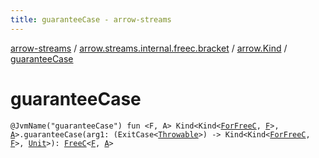 ```yaml
---
title: guaranteeCase - arrow-streams
---
```


[arrow-streams](../../index.html) / [arrow.streams.internal.freec.bracket](../index.html) / [arrow.Kind](index.html) / [guaranteeCase](./guarantee-case.html)

# guaranteeCase

`@JvmName("guaranteeCase") fun <F, A> Kind<Kind<`[`ForFreeC`](../../arrow.streams.internal/-for-free-c.html)`, `[`F`](guarantee-case.html#F)`>, `[`A`](guarantee-case.html#A)`>.guaranteeCase(arg1: (ExitCase<`[`Throwable`](https://kotlinlang.org/api/latest/jvm/stdlib/kotlin/-throwable/index.html)`>) -> Kind<Kind<`[`ForFreeC`](../../arrow.streams.internal/-for-free-c.html)`, `[`F`](guarantee-case.html#F)`>, `[`Unit`](https://kotlinlang.org/api/latest/jvm/stdlib/kotlin/-unit/index.html)`>): `[`FreeC`](../../arrow.streams.internal/-free-c/index.html)`<`[`F`](guarantee-case.html#F)`, `[`A`](guarantee-case.html#A)`>`